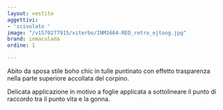 ```yaml
---
layout: vestito
aggettivi:
- 'scivolato '
image: "/v1570277915/viterbo/INM1664-RED_retro_ejtoog.jpg"
brand: inmaculada
ordine: 1

---
```

Abito da sposa stile boho chic in tulle puntinato con effetto trasparenza nella parte superiore accollata del corpino. 

Delicata applicazione in motivo a foglie applicata a sottolineare il punto di raccordo tra il punto vita e la gonna.